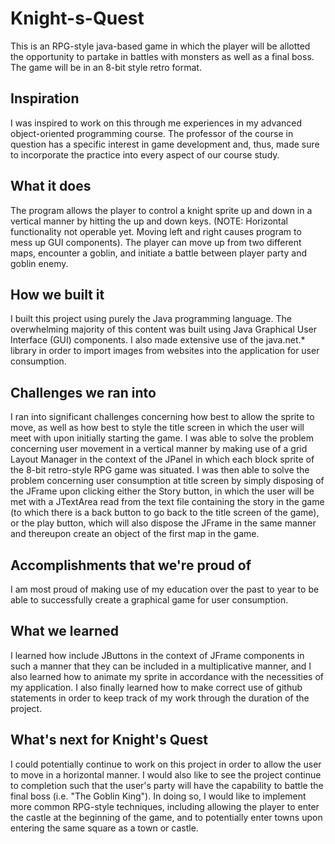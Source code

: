 # Knight-s-Quest
  This is an RPG-style java-based game in which the player will be allotted the opportunity to partake in battles with monsters as well as a final boss. The game will be in an 8-bit style retro format.

## Inspiration
  I was inspired to work on this through me experiences in my advanced object-oriented programming course. The professor of the course in question has a specific interest in game development and, thus, made sure to incorporate the practice into every aspect of our course study.
## What it does
  The program allows the player to control a knight sprite up and down in a vertical manner by hitting the up and down keys. (NOTE: Horizontal functionality not operable yet. Moving left and right causes program to mess up GUI components). The player can move up from two different maps, encounter a goblin, and initiate a battle between player party and goblin enemy.
## How we built it
  I built this project using purely the Java programming language. The overwhelming majority of this content was built using Java Graphical User Interface (GUI) components. I also made extensive use of the java.net.* library in order to import images from websites into the application for user consumption. 
## Challenges we ran into
  I ran into significant challenges concerning how best to allow the sprite to move, as well as how best to style the title screen in which the user will meet with upon initially starting the game. I was able to solve the problem concerning user movement in a vertical manner by making use of a grid Layout Manager in the context of the JPanel in which each block sprite of the 8-bit retro-style RPG game was situated. I was then able to solve the problem concerning user consumption at title screen by simply disposing of the JFrame upon clicking either the Story button, in which the user will be met with a JTextArea read from the text file containing the story in the game (to which there is a back button to go back to the title screen of the game), or the play button, which will also dispose the JFrame in the same manner and thereupon create an object of the first map in the game.
## Accomplishments that we're proud of
  I am most proud of making use of my education over the past to year to be able to successfully create a graphical game for user consumption.
## What we learned
  I learned how include JButtons in the context of JFrame components in such a manner that they can be included in a multiplicative manner, and I also learned how to animate my sprite in accordance with the necessities of my application. I also finally learned how to make correct use of github statements in order to keep track of my work through the duration of the project.
## What's next for Knight's Quest
  I could potentially continue to work on this project in order to allow the user to move in a horizontal manner. I would also like to see the project continue to completion such that the user's party will have the capability to battle the final boss (i.e. "The Goblin King"). In doing so, I would like to implement more common RPG-style techniques, including allowing the player to enter the castle at the beginning of the game, and to potentially enter towns upon entering the same square as a town or castle.
